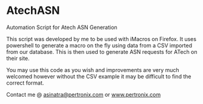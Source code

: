 AtechASN
========

Automation Script for Atech ASN Generation

This script was developed by me to be used with iMacros on Firefox. It uses powershell to generate a macro on the fly
using data from a CSV imported from our database. This is then used to generate ASN requests for ATech on their site.

You may use this code as you wish and improvements are very much welcomed however without the CSV example it may be difficult
to find the correct format.

Contact me @ asinatra@pertronix.com
or
www.pertronix.com
